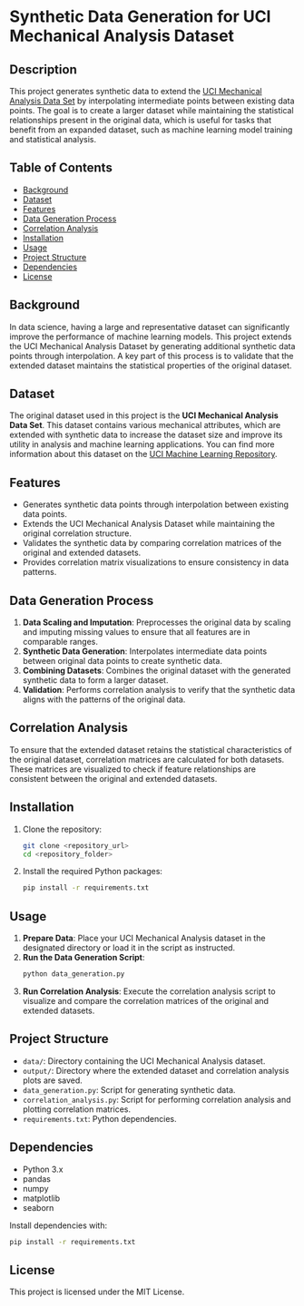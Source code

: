 
# Synthetic Data Generation for UCI Mechanical Analysis Dataset

## Description
This project generates synthetic data to extend the [UCI Mechanical Analysis Data Set](https://www.kaggle.com/datasets/heitornunes/mechanical-analysis) by interpolating intermediate points between existing data points. The goal is to create a larger dataset while maintaining the statistical relationships present in the original data, which is useful for tasks that benefit from an expanded dataset, such as machine learning model training and statistical analysis.

## Table of Contents
- [Background](#background)
- [Dataset](#dataset)
- [Features](#features)
- [Data Generation Process](#data-generation-process)
- [Correlation Analysis](#correlation-analysis)
- [Installation](#installation)
- [Usage](#usage)
- [Project Structure](#project-structure)
- [Dependencies](#dependencies)
- [License](#license)

## Background
In data science, having a large and representative dataset can significantly improve the performance of machine learning models. This project extends the UCI Mechanical Analysis Dataset by generating additional synthetic data points through interpolation. A key part of this process is to validate that the extended dataset maintains the statistical properties of the original dataset.

## Dataset
The original dataset used in this project is the **UCI Mechanical Analysis Data Set**. This dataset contains various mechanical attributes, which are extended with synthetic data to increase the dataset size and improve its utility in analysis and machine learning applications. You can find more information about this dataset on the [UCI Machine Learning Repository](https://www.kaggle.com/datasets/heitornunes/mechanical-analysis).

## Features
- Generates synthetic data points through interpolation between existing data points.
- Extends the UCI Mechanical Analysis Dataset while maintaining the original correlation structure.
- Validates the synthetic data by comparing correlation matrices of the original and extended datasets.
- Provides correlation matrix visualizations to ensure consistency in data patterns.

## Data Generation Process
1. **Data Scaling and Imputation**: Preprocesses the original data by scaling and imputing missing values to ensure that all features are in comparable ranges.
2. **Synthetic Data Generation**: Interpolates intermediate data points between original data points to create synthetic data.
3. **Combining Datasets**: Combines the original dataset with the generated synthetic data to form a larger dataset.
4. **Validation**: Performs correlation analysis to verify that the synthetic data aligns with the patterns of the original data.

## Correlation Analysis
To ensure that the extended dataset retains the statistical characteristics of the original dataset, correlation matrices are calculated for both datasets. These matrices are visualized to check if feature relationships are consistent between the original and extended datasets.

## Installation
1. Clone the repository:
   ```bash
   git clone <repository_url>
   cd <repository_folder>
   ```

2. Install the required Python packages:
   ```bash
   pip install -r requirements.txt
   ```

## Usage
1. **Prepare Data**: Place your UCI Mechanical Analysis dataset in the designated directory or load it in the script as instructed.
2. **Run the Data Generation Script**:
   ```bash
   python data_generation.py
   ```
3. **Run Correlation Analysis**: Execute the correlation analysis script to visualize and compare the correlation matrices of the original and extended datasets.

## Project Structure
- `data/`: Directory containing the UCI Mechanical Analysis dataset.
- `output/`: Directory where the extended dataset and correlation analysis plots are saved.
- `data_generation.py`: Script for generating synthetic data.
- `correlation_analysis.py`: Script for performing correlation analysis and plotting correlation matrices.
- `requirements.txt`: Python dependencies.

## Dependencies
- Python 3.x
- pandas
- numpy
- matplotlib
- seaborn

Install dependencies with:
```bash
pip install -r requirements.txt
```

## License
This project is licensed under the MIT License.
